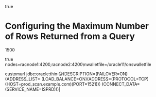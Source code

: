 <entry key="restEnabledSql.active">true</entry>

# Configuring the Maximum Number of Rows Returned from a Query
<entry key="misc.pagination.maxRows">1500</entry>

<entry key="jdbc.enableONS">true</entry>
<entry key= "jdbc.ONSConfig">nodes=racnode1:4200,racnode2:4200\nwalletfile=/oracle11/onswalletfile</entry>

<entry key="db.connectionType">customurl</entry>
<entry key="db.customURL">jdbc:oracle:thin:@(DESCRIPTION=(FAILOVER=ON)(ADDRESS_LIST=
                (LOAD_BALANCE=ON)(ADDRESS=(PROTOCOL=TCP)(HOST=prod_scan.example.com)(PORT=1521)))
                (CONNECT_DATA=(SERVICE_NAME=ISPRD)))|</entry>

